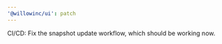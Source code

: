 ```yaml
---
'@willowinc/ui': patch
---
```


CI/CD: Fix the snapshot update workflow, which should be working now.
